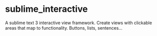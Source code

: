 sublime_interactive
===================

A sublime text 3 interactive view framework. Create views with clickable areas that map to functionality. Buttons, lists, sentences...
